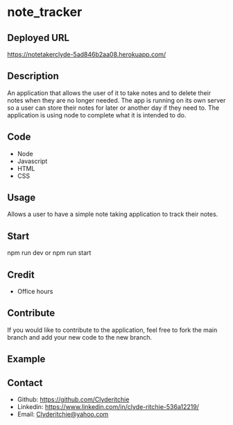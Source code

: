 # note_tracker

## Deployed URL
https://notetakerclyde-5ad846b2aa08.herokuapp.com/

## Description
An application that allows the user of it to take notes and to delete their notes when they are no longer needed. The app is running on its own server so a user can store their notes for later or another day if 
they need to. The application is using node to complete what it is intended to do.

## Code 
-   Node
-   Javascript
-   HTML
-   CSS

## Usage
Allows a user to have a simple note taking application to track their notes.

## Start
npm run dev or npm run start 

## Credit
-   Office hours

## Contribute
If you would like to contribute to the application, feel free to fork the main branch and add your new code to the new branch.

## Example


## Contact
-   Github: https://github.com/Clyderitchie
-   Linkedin: https://www.linkedin.com/in/clyde-ritchie-536a12219/
-   Email: Clyderitchie@yahoo.com